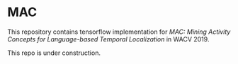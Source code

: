 # MAC
This repository contains tensorflow implementation for *MAC: Mining Activity Concepts for Language-based Temporal Localization* in WACV 2019.

This repo is under construction.

